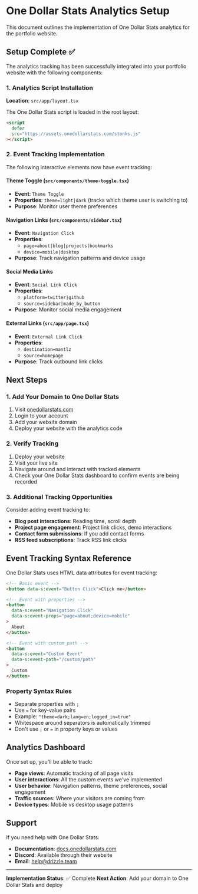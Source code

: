 # One Dollar Stats Analytics Setup

This document outlines the implementation of One Dollar Stats analytics for the portfolio website.

## Setup Complete ✅

The analytics tracking has been successfully integrated into your portfolio website with the following components:

### 1. Analytics Script Installation

**Location**: `src/app/layout.tsx`

The One Dollar Stats script is loaded in the root layout:

```html
<script
  defer
  src="https://assets.onedollarstats.com/stonks.js"
></script>
```

### 2. Event Tracking Implementation

The following interactive elements now have event tracking:

#### Theme Toggle (`src/components/theme-toggle.tsx`)
- **Event**: `Theme Toggle`
- **Properties**: `theme=light|dark` (tracks which theme user is switching to)
- **Purpose**: Monitor user theme preferences

#### Navigation Links (`src/components/sidebar.tsx`)
- **Event**: `Navigation Click`
- **Properties**: 
  - `page=about|blog|projects|bookmarks`
  - `device=mobile|desktop`
- **Purpose**: Track navigation patterns and device usage

#### Social Media Links
- **Event**: `Social Link Click`
- **Properties**: 
  - `platform=twitter|github`
  - `source=sidebar|made_by_button`
- **Purpose**: Monitor social media engagement

#### External Links (`src/app/page.tsx`)
- **Event**: `External Link Click`
- **Properties**: 
  - `destination=mantlz`
  - `source=homepage`
- **Purpose**: Track outbound link clicks

## Next Steps

### 1. Add Your Domain to One Dollar Stats

1. Visit [onedollarstats.com](https://onedollarstats.com)
2. Login to your account
3. Add your website domain
4. Deploy your website with the analytics code

### 2. Verify Tracking

1. Deploy your website
2. Visit your live site
3. Navigate around and interact with tracked elements
4. Check your One Dollar Stats dashboard to confirm events are being recorded

### 3. Additional Tracking Opportunities

Consider adding event tracking to:

- **Blog post interactions**: Reading time, scroll depth
- **Project page engagement**: Project link clicks, demo interactions
- **Contact form submissions**: If you add contact forms
- **RSS feed subscriptions**: Track RSS link clicks

## Event Tracking Syntax Reference

One Dollar Stats uses HTML data attributes for event tracking:

```html
<!-- Basic event -->
<button data-s:event="Button Click">Click me</button>

<!-- Event with properties -->
<button 
  data-s:event="Navigation Click"
  data-s:event-props="page=about;device=mobile"
>
  About
</button>

<!-- Event with custom path -->
<button 
  data-s:event="Custom Event"
  data-s:event-path="/custom/path"
>
  Custom
</button>
```

### Property Syntax Rules

- Separate properties with `;`
- Use `=` for key-value pairs
- Example: `"theme=dark;lang=en;logged_in=true"`
- Whitespace around separators is automatically trimmed
- Don't use `;` or `=` in property keys or values

## Analytics Dashboard

Once set up, you'll be able to track:

- **Page views**: Automatic tracking of all page visits
- **User interactions**: All the custom events we've implemented
- **User behavior**: Navigation patterns, theme preferences, social engagement
- **Traffic sources**: Where your visitors are coming from
- **Device types**: Mobile vs desktop usage patterns

## Support

If you need help with One Dollar Stats:

- **Documentation**: [docs.onedollarstats.com](https://docs.onedollarstats.com)
- **Discord**: Available through their website
- **Email**: help@drizzle.team

---

**Implementation Status**: ✅ Complete
**Next Action**: Add your domain to One Dollar Stats and deploy